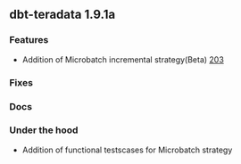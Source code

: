 ## dbt-teradata 1.9.1a

### Features
* Addition of Microbatch incremental strategy(Beta) [203](https://github.com/Teradata/dbt-teradata/pull/203)

### Fixes

### Docs

### Under the hood
* Addition of functional testscases for Microbatch strategy
